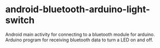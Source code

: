 # android-bluetooth-arduino-light-switch
Android main activity for connecting to a bluetooth module for arduino. Arduino program for receiving bluetooth data to turn a LED on and off.

